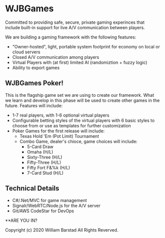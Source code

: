 WJBGames
==================================================
Committed to providing safe, secure, private gaming experinces that include built-in support for live A/V communication between players.

We are building a gaming framework with the following features:
  * "Owner-hosted", light, portable system footprint for economy on local or cloud servers
  * Closed A/V communication among players
  * Virtual Players with (at first) limited AI (randomiztion + fuzzy logic)
  * Ability to export games

WJBGames Poker!
---------------
This is the flagship game set we are using to create our framework. What we learn and develop in this phase will be used to create other games in the future. Features will include:

  * 1-7 real players, with 1-6 optional virtual players
  * Configurable betting styles of the virtual players with 6 basic styles to choose from or use as templates for further customization
  * Poker Games for the first release will include:
    * Texas Hold 'Em (Pot Limit) Tournament
    * Combo Game, dealer's chioce, game choices will include:
      * 5-Card Draw
      * Omaha (H/L)
      * Sixty-Three (H/L)
      * Fifty-Three (H/L)
      * Fifty Fort F&%k (H/L)
      * 7-Card Stud (H/L)

Technical Details
-----------------
  * C#/.Net/MVC for game management
  * Signalr/WebRTC/Node.js for the A/V server
  * Git/AWS CodeStar for DevOps
  
**ARE YOU IN?
  
Copyright (c) 2020 William Barstad All Rights Reverved.
